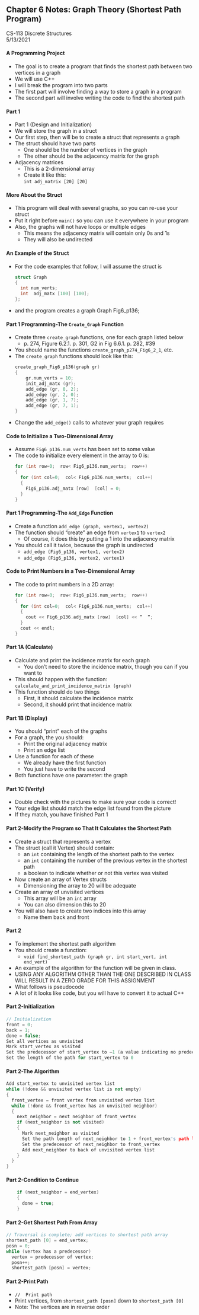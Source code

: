 ## Chapter 6 Notes: Graph Theory (Shortest Path Program)
CS-113 Discrete Structures  
5/13/2021  

#### A Programming Project
- The goal is to create a program that finds the shortest path between two vertices in a graph
- We will use C++
- I will break the program into two parts
- The first part will involve finding a way to store a graph in a program
- The second part will involve writing the code to find the shortest path

#### Part 1
- Part 1 (Design and Initialization)
- We will store the graph in a struct
- Our first step, then will be to create a struct that represents a graph
- The struct should have two parts
  - One should be the number of vertices in the graph
  - The other should be the adjacency matrix for the graph
- Adjacency matrices
  - This is a 2-dimensional array
  - Create it like this:  
    `int adj_matrix [20] [20]`

#### More About the Struct
- This program will deal with several graphs, so you can re-use your struct
- Put it right before `main()` so you can use it everywhere in your program
- Also, the graphs will not have loops or multiple edges
  - This means the adjacency matrix will contain only 0s and 1s
  - They will also be undirected

#### An Example of the Struct
- For the code examples that follow, I will assume the struct is
  ```cpp
  struct Graph
  {
    int num_verts;
    int  adj_matx [100] [100];
  };
  ```
- and the program creates a graph Graph Fig6_p136;

#### Part 1 Programming-The `Create_Graph` Function
- Create three `create_graph` functions, one for each graph listed below 
  - p. 274, Figure 6.2.1.  p. 301, G2 in Fig 6.6.1.  p. 282, #39
- You should name the functions `create_graph_p274_Fig6_2_1`, etc.
- The `create_graph` functions should look like this:  
  ```cpp  
  create_graph_Fig6_p136(graph gr)
  {
      gr.num_verts = 10;
      init_adj_matx (gr);
      add_edge (gr, 0, 2);
      add_edge (gr, 2, 0);
      add_edge (gr, 1, 7);
      add_edge (gr, 7, 1);
  }
  ```
- Change the `add_edge()` calls to whatever your graph requires

#### Code to Initialize a Two-Dimensional Array
- Assume `Fig6_p136.num_verts` has been set to some value
- The code to initialize every element in the array to 0 is:  
  ```cpp  
  for (int row=0;  row< Fig6_p136.num_verts;  row++)
  {
    for (int col=0;  col< Fig6_p136.num_verts;  col++)
    {
      Fig6_p136.adj_matx [row]  [col] = 0;
    }
  }
  ```

#### Part 1 Programming-The `Add_Edge` Function
- Create a function `add_edge (graph, vertex1, vertex2)`
- The function should “create” an edge from `vertex1` to `vertex2`
  - Of course, it does this by putting a 1 into the adjacency matrix
- You should call it twice, because the graph is undirected
  - `add_edge (Fig6_p136, vertex1, vertex2)`
  - `add_edge (Fig6_p136, vertex2, vertex1)`

#### Code to Print Numbers in a Two-Dimensional Array
- The code to print numbers in a 2D array:  
  ```cpp 
  for (int row=0;  row< Fig6_p136.num_verts;  row++)
  {
    for (int col=0;  col< Fig6_p136.num_verts;  col++)
    {
      cout << Fig6_p136.adj_matx [row]  [col] << “  “;
    }
    cout << endl;
  }
  ```

#### Part 1A (Calculate)
- Calculate and print the incidence matrix for each graph
  - You don’t need to store the incidence matrix, though you can if you want to
- This should happen with the function:  
  `calculate_and_print_incidence_matrix (graph)`  
- This function should do two things
  - First, it should calculate the incidence matrix
  - Second, it should print that incidence matrix

#### Part 1B (Display)
- You should “print” each of the graphs
- For a graph, the you should:  
  - Print the original adjacency matrix
  - Print an edge list
- Use a function for each of these
  - We already have the first function
  - You just have to write the second
- Both functions have one parameter: the graph

#### Part 1C (Verify)
- Double check with the pictures to make sure your code is correct!
- Your edge list should match the edge list found from the picture
- If they match, you have finished Part 1

#### Part 2-Modify the Program so That It Calculates the Shortest Path
- Create a struct that represents a vertex
- The struct (call it Vertex) should contain: 
  - an `int` containing the length of the shortest path to the vertex
  - an `int` containing the number of the previous vertex in the shortest path
  - a boolean to indicate whether or not this vertex was visited
- Now create an array of Vertex structs
  - Dimensioning the array to 20 will be adequate
- Create an array of unvisited vertices
  - This array will be an `int` array
  - You can also dimension this to 20
- You will also have to create two indices into this array
  - Name them back and front

#### Part 2
- To implement the shortest path algorithm
- You should create a function:
  - `void find_shortest_path (graph gr, int start_vert, int end_vert)`
- An example of the algorithm for the function will be given in class.
- USING ANY ALGORITHM OTHER THAN THE ONE DESCRIBED IN CLASS WILL RESULT IN A ZERO GRADE FOR THIS ASSIGNMENT
- What follows is pseudocode
- A lot of it looks like code, but you will have to convert it to actual C++

#### Part 2-Initialization
``` cpp  
// Initialization  
front = 0;
back = 1;
done = false;
Set all vertices as unvisited
Mark start_vertex as visited
Set the predecessor of start_vertex to –1 (a value indicating no predecessor)
Set the length of the path for start_vertex to 0
```

#### Part 2-The Algorithm
```cpp  
Add start_vertex to unvisited vertex list
while (!done && unvisited vertex list is not empty)
{
  front_vertex = front vertex from unvisited vertex list
  while (!done && front_vertex has an unvisited neighbor)
  {
    next_neighbor = next neighbor of front_vertex
    if (next_neighbor is not visited)
    {
      Mark next_neighbor as visited
      Set the path length of next_neighbor to 1 + front_vertex's path length
      Set the predecessor of next_neighbor to front_vertex
      Add next_neighbor to back of unvisited vertex list
    }
  }
}
```  

#### Part 2-Condition to Continue
```cpp  
    if (next_neighbor = end_vertex)
    {
      done = true;
    }
```

#### Part 2-Get Shortest Path From Array
```cpp  
// Traversal is complete; add vertices to shortest path array
shortest_path [0] = end_vertex;
posn = 0;
while (vertex has a predecessor)
  vertex = predecessor of vertex;
  posn++;
  shortest_path [posn] = vertex;
```

#### Part 2-Print Path
- `//  Print path`
- Print vertices, from `shortest_path [posn]` down to `shortest_path [0]`
- Note:  The vertices are in reverse order
